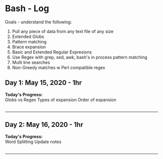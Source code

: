 <!-- 
## Day N: May N, 2020 - Nhr
**Today's Progress:**  
**Thoughts:**  
**Link to work:**  
<br><br>

---
-->

# Bash - Log

Goals - understand the following:
1. Pull any piece of data from any text file of any size
2. Extended Globs
3. Pattern matching
4. Brace expansion
5. Basic and Extended Regular Expresions
6. Use Regex with grep, sed, awk, bash's in process pattern matching
7. Multi line searches
8. Non-Greedy matches w Perl compatible regex


## Day 1: May 15, 2020 - 1hr
**Today's Progress:**  
Globs vs Regex
Types of expansion
Order of expansion
<br><br>

---
## Day 2: May 16, 2020 - 1hr
**Today's Progress:**  
Word Splitting
Update notes
<br><br>

---